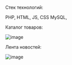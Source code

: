 Стек технологий:

PHP, HTML, JS, CSS MySQL, 


Каталог товаров:

![image](https://github.com/user-attachments/assets/0d31f552-bc3c-4dd4-bb0f-140c022c8fe7)

Лента новостей:

![image](https://github.com/user-attachments/assets/d438e1e9-d01b-4f3d-95f8-bc06405221fa)



